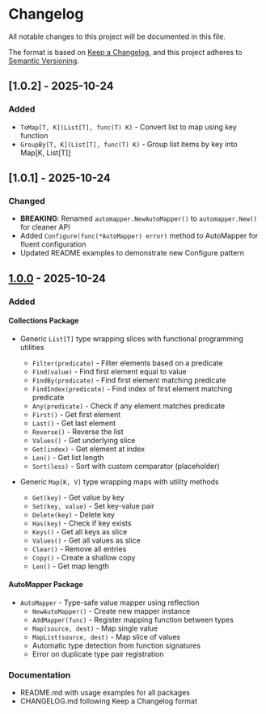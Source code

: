 # Changelog

All notable changes to this project will be documented in this file.

The format is based on [Keep a Changelog](https://keepachangelog.com/en/1.0.0/),
and this project adheres to [Semantic Versioning](https://semver.org/spec/v2.0.0.html).

## [1.0.2] - 2025-10-24

### Added
- `ToMap[T, K](List[T], func(T) K)` - Convert list to map using key function
- `GroupBy[T, K](List[T], func(T) K)` - Group list items by key into Map[K, List[T]]

## [1.0.1] - 2025-10-24

### Changed
- **BREAKING**: Renamed `automapper.NewAutoMapper()` to `automapper.New()` for cleaner API
- Added `Configure(func(*AutoMapper) error)` method to AutoMapper for fluent configuration
- Updated README examples to demonstrate new Configure pattern

## [1.0.0] - 2025-10-24

### Added

#### Collections Package
- Generic `List[T]` type wrapping slices with functional programming utilities
  - `Filter(predicate)` - Filter elements based on a predicate
  - `Find(value)` - Find first element equal to value
  - `FindBy(predicate)` - Find first element matching predicate
  - `FindIndex(predicate)` - Find index of first element matching predicate
  - `Any(predicate)` - Check if any element matches predicate
  - `First()` - Get first element
  - `Last()` - Get last element
  - `Reverse()` - Reverse the list
  - `Values()` - Get underlying slice
  - `Get(index)` - Get element at index
  - `Len()` - Get list length
  - `Sort(less)` - Sort with custom comparator (placeholder)

- Generic `Map[K, V]` type wrapping maps with utility methods
  - `Get(key)` - Get value by key
  - `Set(key, value)` - Set key-value pair
  - `Delete(key)` - Delete key
  - `Has(key)` - Check if key exists
  - `Keys()` - Get all keys as slice
  - `Values()` - Get all values as slice
  - `Clear()` - Remove all entries
  - `Copy()` - Create a shallow copy
  - `Len()` - Get map length

#### AutoMapper Package
- `AutoMapper` - Type-safe value mapper using reflection
  - `NewAutoMapper()` - Create new mapper instance
  - `AddMapper(func)` - Register mapping function between types
  - `Map(source, dest)` - Map single value
  - `MapList(source, dest)` - Map slice of values
  - Automatic type detection from function signatures
  - Error on duplicate type pair registration

### Documentation
- README.md with usage examples for all packages
- CHANGELOG.md following Keep a Changelog format

[1.0.0]: https://github.com/bolanosdev/go-snacks/releases/tag/v1.0.0
